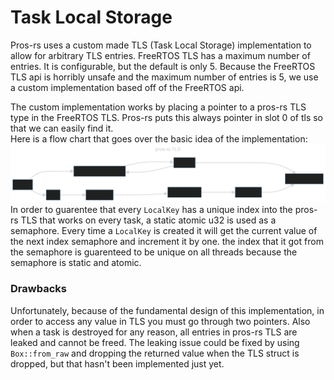 # Task Local Storage

Pros-rs uses a custom made TLS (Task Local Storage) implementation to allow for arbitrary TLS entries.
FreeRTOS TLS has a maximum number of entries. It is configurable, but the default is only 5.
Because the FreeRTOS TLS api is horribly unsafe and the maximum number of entries is 5,
we use a custom implementation based off of the FreeRTOS api.

The custom implementation works by placing a pointer to a pros-rs TLS type in the FreeRTOS TLS.
Pros-rs puts this always pointer in slot 0 of tls so that we can easily find it.\
Here is a flow chart that goes over the basic idea of the implementation:  
![pros-tls flowchart](./tls-flow.svg)
In order to guarentee that every `LocalKey` has a unique index into the pros-rs TLS that works on every task,
a static atomic u32 is used as a semaphore.
Every time a `LocalKey` is created it will get the current value of the next index semaphore and increment it by one.
the index that it got from the semaphore is guarenteed to be unique on all threads because the semaphore is static and atomic.

### Drawbacks

Unfortunately, because of the fundamental design of this implementation, in order to access any value in TLS you must go through two pointers.
Also when a task is destroyed for any reason, all entries in pros-rs TLS are leaked and cannot be freed.
The leaking issue could be fixed by using `Box::from_raw` and dropping the returned value when the TLS struct is dropped,
but that hasn't been implemented just yet.